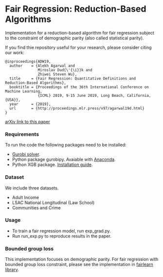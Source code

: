 # Fair Regression: Reduction-Based Algorithms

Implementation for a reduction-based algorithm for fair regression
subject to the constraint of demographic parity (also called statistical parity).


If you find thie repository useful for your research, please consider
citing our work:

```
@inproceedings{ADW19,
  author    = {Alekh Agarwal and
               Miroslav Dud{\'{\i}}k and
               Zhiwei Steven Wu},
  title     = {Fair Regression: Quantitative Definitions and Reduction-Based Algorithms},
  booktitle = {Proceedings of the 36th International Conference on Machine Learning,
               {ICML} 2019, 9-15 June 2019, Long Beach, California, {USA}},
  year      = {2019},
  url       = {http://proceedings.mlr.press/v97/agarwal19d.html}
}
```
[arXiv link to this paper](https://arxiv.org/abs/1905.12843)


### Requirements
To run the code the following packages need to be installed:
- [Gurobi solver](http://www.gurobi.com/index).
- Python package gurobipy. Avaiable with [Anaconda](http://conda.anaconda.org/gurobi).
- Python XGB package. [Installation guide](https://xgboost.readthedocs.io/en/latest/build.html).


### Dataset
We include three datasets.
- Adult Income 
- LSAC National Longitudinal (Law School) 
- Communities and Crime 


### Usage
- To train a fair regression model, run exp_grad.py.
- Run run_exp.py to reproduce results in the paper.


### Bounded group loss
This implementation focuses on demographic parity. For fair regression
  with bounded group loss constraint, please see the implementation in
  [fairlearn
  library](https://fairlearn.github.io/user_guide/mitigation.html?highlight=bounded%20group).
